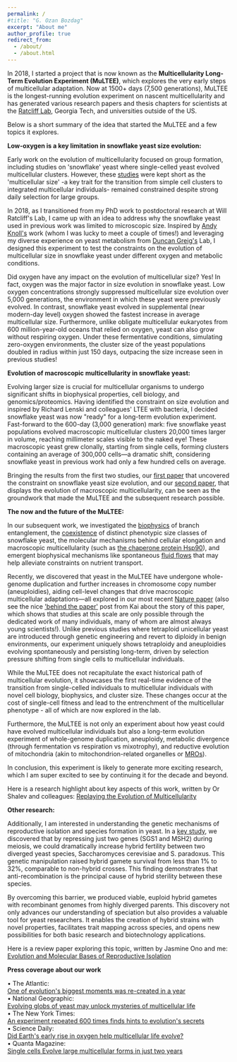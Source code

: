 ```yaml
---
permalink: /
#title: "G. Ozan Bozdag"
excerpt: "About me"
author_profile: true
redirect_from: 
  - /about/
  - /about.html
---
```


In 2018, I started a project that is now known as the **Multicellularity Long-Term Evolution Experiment (MuLTEE)**, which explores the very early steps of multicellular adaptation. Now at 1500+ days (7,500 generations), MuLTEE is the longest-running evolution experiment on nascent multicellularity and has generated various research papers and thesis chapters for scientists at the [Ratcliff Lab](https://ratclifflab.biosci.gatech.edu), Georgia Tech, and universities outside of the US. 

Below is a short summary of the idea that started the MuLTEE and a few topics it explores.

**Low-oxygen is a key limitation in snowflake yeast size evolution:**

Early work on the evolution of multicellularity focused on group formation, including studies on 'snowflake' yeast where single-celled yeast evolved multicellular clusters. However, these [studies](https://doi.org/10.1073/pnas.1115323109) were kept short as the 'multicellular size' -a key trait for the transition from simple cell clusters to integrated multicellular individuals- remained constrained despite strong daily selection for large groups.

In 2018, as I transitioned from my PhD work to postdoctoral research at Will Ratcliff's Lab,  I came up with an idea to address why the snowflake yeast used in previous work was limited to microscopic size. Inspired by [Andy Knoll's](https://www.oeb.harvard.edu/people/andrew-h-knoll) work (whom I was lucky to meet a couple of times!) and leveraging my diverse experience on yeast metabolism from [Duncan Greig's](https://profiles.ucl.ac.uk/4336) Lab, I designed this experiment to test the constraints on the evolution of multicellular size in snowflake yeast under different oxygen and metabolic conditions.

Did oxygen have any impact on the evolution of multicellular size? Yes! In fact, oxygen was the major factor in size evolution in snowflake yeast. Low oxygen concentrations strongly suppressed multicellular size evolution over 5,000 generations, the environment in which these yeast were previously evolved. In contrast, snowflake yeast evolved in supplemental (near modern-day level) oxygen showed the fastest increase in average multicellular size. Furthermore, unlike obligate multicellular eukaryotes from 600 million-year-old oceans that relied on oxygen, yeast can also grow without respiring oxygen. Under these fermentative conditions, simulating zero-oxygen environments, the cluster size of the yeast populations doubled in radius within just 150 days, outpacing the size increase seen in previous studies!

**Evolution of macroscopic multicellularity in snowflake yeast:**

Evolving larger size is crucial for multicellular organisms to undergo significant shifts in biophysical properties, cell biology, and genomics/proteomics. Having identified the constraint on size evolution and inspired by Richard Lenski and colleagues' LTEE with bacteria, I decided snowflake yeast was now "ready" for a long-term evolution experiment. Fast-forward to the 600-day (3,000 generation) mark: five snowflake yeast populations evolved macroscopic multicellular clusters 20,000 times larger in volume, reaching millimeter scales visible to the naked eye! These macroscopic yeast grew clonally, starting from single cells, forming clusters containing an average of 300,000 cells—a dramatic shift, considering snowflake yeast in previous work had only a few hundred cells on average.

Bringing the results from the first two studies, our [first paper](https://doi.org/10.1038/s41467-021-23104-0) that uncovered the constraint on snowflake yeast size evolution, and our [second paper](https://doi.org/10.1038/s41586-023-06052-1), that displays the evolution of macroscopic multicellularity, can be seen as the groundwork that made the MuLTEE and the subsequent research possible.

**The now and the future of the MuLTEE:**

In our subsequent work, we investigated the [biophysics](https://doi.org/10.1103/PhysRevX.14.011008) of branch entanglement, the [coexistence](https://doi.org/10.1038/s41559-024-02367-y) of distinct phenotypic size classes of snowflake yeast, the molecular mechanisms behind cellular elongation and macroscopic multicellularity (such as [the chaperone protein Hsp90](https://www.science.org/doi/10.1126/sciadv.adn2706)), and emergent biophysical mechanisms like spontaneous [fluid flows](https://pmc.ncbi.nlm.nih.gov/articles/PMC11213004/) that may help alleviate constraints on nutrient transport. 

Recently, we discovered that yeast in the MuLTEE have undergone whole-genome duplication and further increases in chromosome copy number (aneuploidies), aiding cell-level changes that drive macroscopic multicellular adaptations—all explored in our most recent [Nature paper](https://doi.org/10.1038/s41586-025-08689-6) (also see the nice ['behind the paper'](https://communities.springernature.com/posts/a-long-term-evolution-experiment-for-whole-genome-duplication?channel_id=behind-the-paper) post from Kai about the story of this paper, which shows that studies at this scale are only possible through the dedicated work of many individuals, many of whom are almost always young scientists!). Unlike previous studies where tetraploid unicellular yeast are introduced through genetic engineering and revert to diploidy in benign environments, our experiment uniquely shows tetraploidy and aneuploidies evolving spontaneously and persisting long-term, driven by selection pressure shifting from single cells to multicellular individuals.

While the MuLTEE does not recapitulate the exact historical path of multicellular evolution, it showcases the first real-time evidence of the transition from single-celled individuals to multicellular individuals with novel cell biology, biophysics, and cluster size. These changes occur at the cost of single-cell fitness and lead to the entrenchment of the multicellular phenotype - all of which are now explored in the lab. 

Furthermore, the MuLTEE is not only an experiment about how yeast could have evolved multicellular individuals but also a long-term evolution experiment of whole-genome duplication, aneuploidy, metabolic divergence (through fermentation vs respiration vs mixotrophy), and reductive evolution of mitochondria (akin to mitochondrion-related organelles or [MROs](https://doi.org/10.1016/j.cub.2016.04.032)). 

In conclusion, this experiment is likely to generate more exciting research, which I am super excited to see by continuing it for the decade and beyond.

Here is a research highlight about key aspects of this work, written by Or Shalev and colleagues: [Replaying the Evolution of Multicellularity](https://doi.org/10.1016/j.tree.2023.07.007)

**Other research:**

Additionally, I am interested in understanding the genetic mechanisms of reproductive isolation and species formation in yeast. In a [key study](https://doi.org/10.1016/j.cub.2020.12.038), we discovered that by repressing just two genes (SGS1 and MSH2) during meiosis, we could dramatically increase hybrid fertility between two diverged yeast species, Saccharomyces cerevisiae and S. paradoxus. This genetic manipulation raised hybrid gamete survival from less than 1% to 32%, comparable to non-hybrid crosses. This finding demonstrates that anti-recombination is the principal cause of hybrid sterility between these species.

By overcoming this barrier, we produced viable, euploid hybrid gametes with recombinant genomes from highly diverged parents. This discovery not only advances our understanding of speciation but also provides a valuable tool for yeast researchers. It enables the creation of hybrid strains with novel properties, facilitates trait mapping across species, and opens new possibilities for both basic research and biotechnology applications.

Here is a review paper exploring this topic, written by Jasmine Ono and me: [Evolution and Molecular Bases of Reproductive Isolation](https://doi.org/10.1016/j.gde.2022.101952)

**Press coverage about our work**

• The Atlantic: <br />
[One of evolution's biggest moments was re-created in a year](https://www.theatlantic.com/science/archive/2023/05/multicellular-organism-evolution-yeast-experiment/674030/) <br />
  • National Geographic: <br />
[Evolving globs of yeast may unlock mysteries of multicellular life](https://www.nationalgeographic.co.uk/science-and-technology/2021/09/evolving-globs-of-yeast-may-unlock-mysteries-of-multicellular-life) <br />
  • The New York Times: <br />
[An experiment repeated 600 times finds hints to evolution's secrets](https://archive.is/1yCVn) <br />
  • Science Daily: <br />
[Did Earth's early rise in oxygen help multicellular life evolve?](https://www.sciencedaily.com/releases/2021/05/210518205459.htm) <br />
  • Quanta Magazine: <br />
[Single cells Evolve large multicellular forms in just two years](https://www.quantamagazine.org/single-cells-evolve-large-multicellular-forms-in-just-two-years-20210922/)